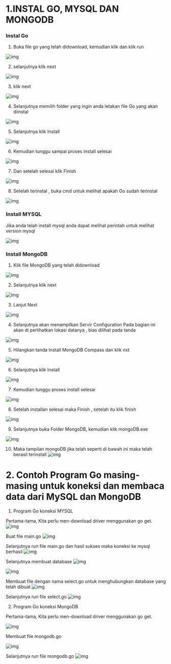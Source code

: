 # 1.INSTAL GO, MYSQL DAN MONGODB  
### Instal Go
1. Buka file go yang telah didownload, kemudian klik dan klik run

![img](foto6/2.1.png)

2. selanjutnya klik next

![img](foto6/22.png)

3. klik next

![img](foto6/23.png)

4. Selanjutnya memilih folder yang ingin anda letakan file Go yang akan diinstal

![img](foto6/24.png)

5. Selanjutnya klik Install

![img](foto6/25.png)

6. Kemudian tunggu sampai proses install selesai

![img](foto6/26.png)

7. Dan setelah selesai klik Finish

![img](foto6/27.png)

8. Setelah terinstal , buka cmd untuk melihat apakah Go sudah terinstal

![img](foto6/go.png)

### Install MYSQL
Jika anda telah install mysql anda dapat melihat perintah untuk melihat version mysql

![img](foto6/01.png)

### Install MongoDB
1. Klik file MongoDB yang telah didownload

![img](foto6/3.png)

2. Selanjutnya klik next

![img](foto6/4.png)

3. Lanjut Next

![img](foto6/5.png)

4. Selanjutnya akan menampilkan Servir Configuration
Pada bagian ini akan di perlihatkan lokasi datanya , bias dilihat pada tanda

![img](foto6/6.png)

5. Hilangkan tanda Install MongoDB Compass dan klik nxt

![img](foto6/7.png)

6. Selanjutnya klik Install

![img](foto6/8.png)

7. Kemudian tunggu proses install selesai

![img](foto6/9.png)

8. Setelah installan selesai maka Finish , setelah itu klik finish

![img](foto6/10.png)

9. Selanjutnya buka Folder MongoDB, kemudian klik mongoDB.exe

![img](foto6/11.png)

10. Maka tampilan mongoDB jika telah seperti di bawah ini maka telah berasil terinstall
![img](foto6/12.png)

# 2. Contoh Program Go masing-masing untuk koneksi dan membaca data dari MySQL dan MongoDB

1. Program Go koneksi MYSQL

Pertama-tama, Kita perlu men-download driver menggunakan go get.
![img](foto6/1sa.png)

Buat file main.go
![img](foto6/2s.png)

Selanjutnya run file main.go dan hasil sukses maka koneksi ke mysql berhasil
![img](foto6/s3.png)

Selanjutnya membuat database
![img](foto6/s4.png)

![img](foto6/s5.png)

Membuat file dengan nama select.go untuk menghubungkan database yang telah dibuat
![img](foto6/s6.png)

Selanjutnya run file select.go
![img](foto6/s7.png)

2. Program Go koneksi MongoDB

Pertama-tama, Kita perlu men-download driver menggunakan go get.

![img](foto6/b1.png)

Membuat file mongodb.go

![img](foto6/b2.png)

Selanjutnya run file mongodb.go
![img](foto6/b3.png)




